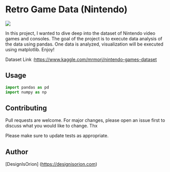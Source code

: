 # Retro Game Data (Nintendo)

<img src = "C:\Users\desig\Desktop\ML Sept\imgs\stickers-nintendo-logo.jpg"/>


In this project, I wanted to dive deep into the dataset of Nintendo video games and consoles. The goal of the project is to execute data analysis of the data using pandas. One data is analyzed, visualization will be executed using matplotlib. Enjoy!

Dataset Link :https://www.kaggle.com/mrmorj/nintendo-games-dataset


## Usage

```python
import pandas as pd
import numpy as np
```

## Contributing
Pull requests are welcome. For major changes, please open an issue first to discuss what you would like to change. Thx

Please make sure to update tests as appropriate.

## Author
[DesignIsOrion] (https://designisorion.com)
